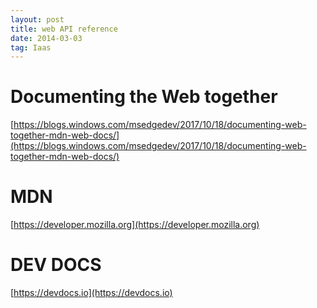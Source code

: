 ```yaml
---
layout: post
title: web API reference
date: 2014-03-03
tag: Iaas
---
```




# Documenting the Web together

[https://blogs.windows.com/msedgedev/2017/10/18/documenting-web-together-mdn-web-docs/](https://blogs.windows.com/msedgedev/2017/10/18/documenting-web-together-mdn-web-docs/)

# MDN

[https://developer.mozilla.org](https://developer.mozilla.org)

# DEV DOCS

[https://devdocs.io](https://devdocs.io)
